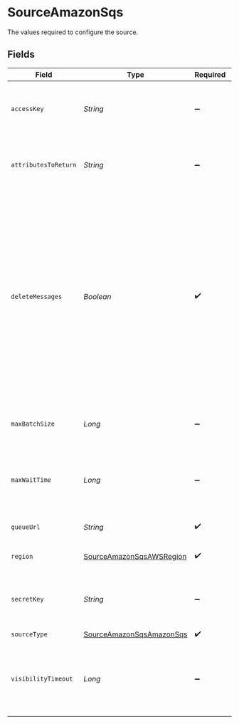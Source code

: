 # SourceAmazonSqs

The values required to configure the source.


## Fields

| Field                                                                                                                                                                                                                                                                                  | Type                                                                                                                                                                                                                                                                                   | Required                                                                                                                                                                                                                                                                               | Description                                                                                                                                                                                                                                                                            | Example                                                                                                                                                                                                                                                                                |
| -------------------------------------------------------------------------------------------------------------------------------------------------------------------------------------------------------------------------------------------------------------------------------------- | -------------------------------------------------------------------------------------------------------------------------------------------------------------------------------------------------------------------------------------------------------------------------------------- | -------------------------------------------------------------------------------------------------------------------------------------------------------------------------------------------------------------------------------------------------------------------------------------- | -------------------------------------------------------------------------------------------------------------------------------------------------------------------------------------------------------------------------------------------------------------------------------------- | -------------------------------------------------------------------------------------------------------------------------------------------------------------------------------------------------------------------------------------------------------------------------------------- |
| `accessKey`                                                                                                                                                                                                                                                                            | *String*                                                                                                                                                                                                                                                                               | :heavy_minus_sign:                                                                                                                                                                                                                                                                     | The Access Key ID of the AWS IAM Role to use for pulling messages                                                                                                                                                                                                                      | xxxxxHRNxxx3TBxxxxxx                                                                                                                                                                                                                                                                   |
| `attributesToReturn`                                                                                                                                                                                                                                                                   | *String*                                                                                                                                                                                                                                                                               | :heavy_minus_sign:                                                                                                                                                                                                                                                                     | Comma separated list of Mesage Attribute names to return                                                                                                                                                                                                                               | attr1,attr2                                                                                                                                                                                                                                                                            |
| `deleteMessages`                                                                                                                                                                                                                                                                       | *Boolean*                                                                                                                                                                                                                                                                              | :heavy_check_mark:                                                                                                                                                                                                                                                                     | If Enabled, messages will be deleted from the SQS Queue after being read. If Disabled, messages are left in the queue and can be read more than once. WARNING: Enabling this option can result in data loss in cases of failure, use with caution, see documentation for more detail.  |                                                                                                                                                                                                                                                                                        |
| `maxBatchSize`                                                                                                                                                                                                                                                                         | *Long*                                                                                                                                                                                                                                                                                 | :heavy_minus_sign:                                                                                                                                                                                                                                                                     | Max amount of messages to get in one batch (10 max)                                                                                                                                                                                                                                    | 5                                                                                                                                                                                                                                                                                      |
| `maxWaitTime`                                                                                                                                                                                                                                                                          | *Long*                                                                                                                                                                                                                                                                                 | :heavy_minus_sign:                                                                                                                                                                                                                                                                     | Max amount of time in seconds to wait for messages in a single poll (20 max)                                                                                                                                                                                                           | 5                                                                                                                                                                                                                                                                                      |
| `queueUrl`                                                                                                                                                                                                                                                                             | *String*                                                                                                                                                                                                                                                                               | :heavy_check_mark:                                                                                                                                                                                                                                                                     | URL of the SQS Queue                                                                                                                                                                                                                                                                   | https://sqs.eu-west-1.amazonaws.com/1234567890/my-example-queue                                                                                                                                                                                                                        |
| `region`                                                                                                                                                                                                                                                                               | [SourceAmazonSqsAWSRegion](../../models/shared/SourceAmazonSqsAWSRegion.md)                                                                                                                                                                                                            | :heavy_check_mark:                                                                                                                                                                                                                                                                     | AWS Region of the SQS Queue                                                                                                                                                                                                                                                            |                                                                                                                                                                                                                                                                                        |
| `secretKey`                                                                                                                                                                                                                                                                            | *String*                                                                                                                                                                                                                                                                               | :heavy_minus_sign:                                                                                                                                                                                                                                                                     | The Secret Key of the AWS IAM Role to use for pulling messages                                                                                                                                                                                                                         | hu+qE5exxxxT6o/ZrKsxxxxxxBhxxXLexxxxxVKz                                                                                                                                                                                                                                               |
| `sourceType`                                                                                                                                                                                                                                                                           | [SourceAmazonSqsAmazonSqs](../../models/shared/SourceAmazonSqsAmazonSqs.md)                                                                                                                                                                                                            | :heavy_check_mark:                                                                                                                                                                                                                                                                     | N/A                                                                                                                                                                                                                                                                                    |                                                                                                                                                                                                                                                                                        |
| `visibilityTimeout`                                                                                                                                                                                                                                                                    | *Long*                                                                                                                                                                                                                                                                                 | :heavy_minus_sign:                                                                                                                                                                                                                                                                     | Modify the Visibility Timeout of the individual message from the Queue's default (seconds).                                                                                                                                                                                            | 15                                                                                                                                                                                                                                                                                     |